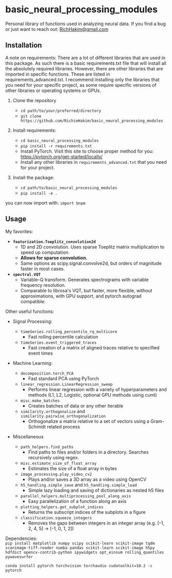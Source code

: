 #  basic_neural_processing_modules 
Personal library of functions used in analyzing neural data.
If you find a bug or just want to reach out: RichHakim@gmail.com

## Installation 
A note on requirements: There are a lot of different libraries that are used in this package. As such there is a basic requirements.txt file that will install all the absolutely required libraries. However, there are other libraries that
are imported in specific functions. These are listed in requirements_advanced.txt. I recommend installing only the libraries that you need for your specific project, as some require specific versions of other libraries or operating systems or GPUs.

1. Clone the repository
    - `cd path/to/your/preferred/directory`
    - `git clone https://github.com/RichieHakim/basic_neural_processing_modules`

2. Install requirements:
    - `cd basic_neural_processing_modules`
    - `pip install -r requirements.txt`
    - Install PyTorch. Visit this site to choose proper method for you: https://pytorch.org/get-started/locally/
    - Install any other libraries in `requirements_advanced.txt` that you need for your project.

3. Install the package:
    - `cd path/to/basic_neural_processing_modules`
    - `pip install -e .`

you can now import with: `import bnpm`

## Usage 
My favorites:
- **`featurization.Toeplitz_convolution2d`**
    - 1D and 2D convolution. Uses sparse Toeplitz matrix multiplication to speed up computation.
    - **Allows for sparse convolution.**
    - Same options as scipy.signal.convolve2d, but orders of magnitude faster in most cases.
- **`spectral.VQT`**
    - Variable-Q transform. Generates spectrograms with variable frequency resolution.
    - Comparable to librosa's VQT, but faster, more flexible, without approximations, with GPU support, and pytorch autograd compatible.


Other useful functions:
- Signal Processing:
    - `timeSeries.rolling_percentile_rq_multicore`
        - Fast rolling percentile calculation
    -  `timeSeries.event_triggered_traces`
        - Fast creation of a matrix of aligned traces relative to specified event times

- Machine Learning:
    - `decomposition.torch_PCA`
        - Fast standard PCA using PyTorch
    - `linear_regression.LinearRegression_sweep`
        - Performs linear regression with a variety of hyperparameters and methods (L1, L2, Logistic, optional GPU methods using cuml)
    - `misc.make_batches`
        - Creates batches of data or any other iterable
    - `similarity.orthogonalize` and `similarity.pairwise_orthogonalization`
        - Orthogonalize a matrix relative to a set of vectors using a Gram-Schmidt related process

- Miscellaneous
    - `path_helpers.find_paths`
        - Find paths to files and/or folders in a directory. Searches recursively using regex.
    - `misc.estimate_size_of_float_array`
        - Estimates the size of a float array in bytes
    - `image_processing.play_video_cv2`
        - Plays and/or saves a 3D array as a video using OpenCV
    - `h5_handling.simple_save` and `h5_handling.simple_load`
        - Simple lazy loading and saving of dictionaries as nested h5 files
    - `parallel_helpers.multiprocessing_pool_along_axis`
        - Easy parallelization of a function along an axis
    - `plotting_helpers.get_subplot_indices`
        - Returns the subscript indices of the subplots in a figure
    - `classification.squeeze_integers`
        - Removes the gaps between integers in an integer array (e.g. [-1, 2, 4, 5] -> [-1, 0, 1, 2])

Dependencies: \
```pip install matplotlib numpy scipy scikit-learn scikit-image tqdm scanimage-tiff-reader numba pandas scikit-learn scikit-image h5py hdfdict opencv-contrib-python ipywidgets opt_einsum rolling_quantiles pywavesurfer```

```conda install pytorch torchvision torchaudio cudatoolkit=10.2 -c pytorch```